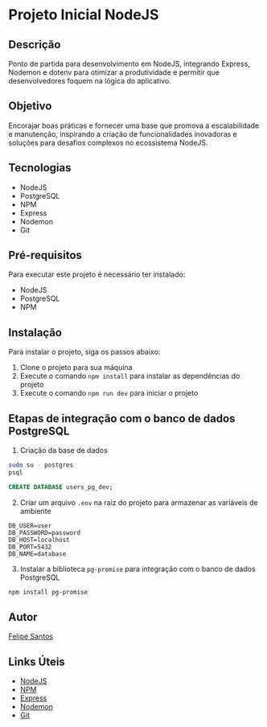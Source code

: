 # Projeto Inicial NodeJS

## Descrição

Ponto de partida para desenvolvimento em NodeJS, integrando Express, Nodemon e dotenv para otimizar a produtividade e permitir que desenvolvedores foquem na lógica do aplicativo.

## Objetivo

Encorajar boas práticas e fornecer uma base que promova a escalabilidade e manutenção, inspirando a criação de funcionalidades inovadoras e soluções para desafios complexos no ecossistema NodeJS.

## Tecnologias

- NodeJS
- PostgreSQL
- NPM
- Express
- Nodemon
- Git

## Pré-requisitos

Para executar este projeto é necessário ter instalado:

- NodeJS
- PostgreSQL
- NPM

## Instalação

Para instalar o projeto, siga os passos abaixo:

1. Clone o projeto para sua máquina
2. Execute o comando `npm install` para instalar as dependências do projeto
3. Execute o comando `npm run dev` para iniciar o projeto

## Etapas de integração com o banco de dados PostgreSQL

1. Criação da base de dados

```bash
sudo su - postgres
psql
```

```sql
CREATE DATABASE users_pg_dev;
```

2. Criar um arquivo `.env` na raiz do projeto para armazenar as variáveis de ambiente

```env
DB_USER=user
DB_PASSWORD=password
DB_HOST=localhost
DB_PORT=5432
DB_NAME=database
```

3. Instalar a biblioteca `pg-promise` para integração com o banco de dados PostgreSQL

```bash
npm install pg-promise
```

## Autor

[Felipe Santos](https://github.com/FelipeSantos92Dev)

## Links Úteis

- [NodeJS](https://nodejs.org/en/)
- [NPM](https://www.npmjs.com/)
- [Express](https://expressjs.com/)
- [Nodemon](https://nodemon.io/)
- [Git](https://git-scm.com/)
